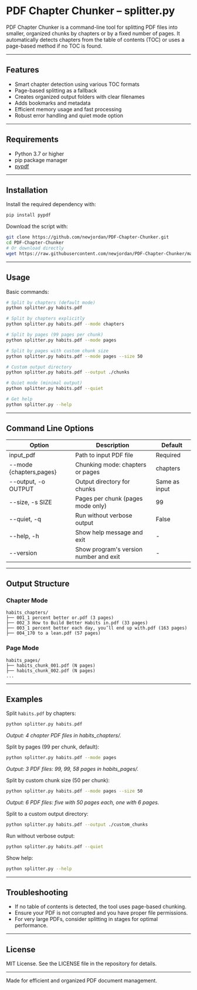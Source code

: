 # PDF Chapter Chunker – splitter.py

PDF Chapter Chunker is a command-line tool for splitting PDF files into smaller, organized chunks by chapters or by a fixed number of pages. It automatically detects chapters from the table of contents (TOC) or uses a page-based method if no TOC is found.

***

## Features

- Smart chapter detection using various TOC formats  
- Page-based splitting as a fallback  
- Creates organized output folders with clear filenames  
- Adds bookmarks and metadata  
- Efficient memory usage and fast processing  
- Robust error handling and quiet mode option

***

## Requirements

- Python 3.7 or higher  
- pip package manager  
- [pypdf](https://pypi.org/project/pypdf/)

***

## Installation

Install the required dependency with:
```bash
pip install pypdf
```
Download the script with:
```bash
git clone https://github.com/newjordan/PDF-Chapter-Chunker.git
cd PDF-Chapter-Chunker
# Or download directly
wget https://raw.githubusercontent.com/newjordan/PDF-Chapter-Chunker/main/splitter.py
```

***

## Usage

Basic commands:
```bash
# Split by chapters (default mode)
python splitter.py habits.pdf

# Split by chapters explicitly
python splitter.py habits.pdf --mode chapters

# Split by pages (99 pages per chunk)
python splitter.py habits.pdf --mode pages

# Split by pages with custom chunk size
python splitter.py habits.pdf --mode pages --size 50

# Custom output directory
python splitter.py habits.pdf --output ./chunks

# Quiet mode (minimal output)
python splitter.py habits.pdf --quiet

# Get help
python splitter.py --help
```

***

## Command Line Options

| Option                 | Description                                 | Default       |
|------------------------|---------------------------------------------|---------------|
| input_pdf              | Path to input PDF file                      | Required      |
| --mode {chapters,pages}| Chunking mode: chapters or pages            | chapters      |
| --output, -o OUTPUT    | Output directory for chunks                 | Same as input |
| --size, -s SIZE        | Pages per chunk (pages mode only)           | 99            |
| --quiet, -q            | Run without verbose output                  | False         |
| --help, -h             | Show help message and exit                  | -             |
| --version              | Show program's version number and exit      | -             |

***

## Output Structure

### Chapter Mode
```
habits_chapters/
├── 001_1 percent better or.pdf (3 pages)
├── 002_3 How to Build Better Habits in.pdf (33 pages)
├── 003_1 percent better each day, you’ll end up with.pdf (163 pages)
├── 004_170 to a lean.pdf (57 pages)
```

### Page Mode
```
habits_pages/
├── habits_chunk_001.pdf (N pages)
├── habits_chunk_002.pdf (N pages)
...
```

***

## Examples

Split `habits.pdf` by chapters:
```bash
python splitter.py habits.pdf
```
_Output: 4 chapter PDF files in habits_chapters/._

Split by pages (99 per chunk, default):
```bash
python splitter.py habits.pdf --mode pages
```
_Output: 3 PDF files: 99, 99, 58 pages in habits_pages/._

Split by custom chunk size (50 per chunk):
```bash
python splitter.py habits.pdf --mode pages --size 50
```
_Output: 6 PDF files: five with 50 pages each, one with 6 pages._

Split to a custom output directory:
```bash
python splitter.py habits.pdf --output ./custom_chunks
```

Run without verbose output:
```bash
python splitter.py habits.pdf --quiet
```

Show help:
```bash
python splitter.py --help
```

***

## Troubleshooting

- If no table of contents is detected, the tool uses page-based chunking.
- Ensure your PDF is not corrupted and you have proper file permissions.
- For very large PDFs, consider splitting in stages for optimal performance.

***

## License

MIT License. See the LICENSE file in the repository for details.

***

Made for efficient and organized PDF document management.
